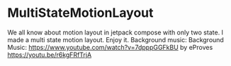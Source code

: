 # MultiStateMotionLayout

We all know about motion layout in jetpack compose with only two state. I made a multi state motion layout. Enjoy it.
Background music: Background Music: https://www.youtube.com/watch?v=7dpppGGFkBU by eProves
https://youtu.be/r6kgFRfTrjA
